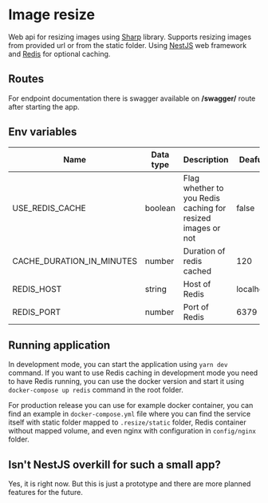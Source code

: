 # Image resize

Web api for resizing images using [Sharp](https://github.com/lovell/sharp) library. Supports resizing images from provided url or from the static folder. Using [NestJS](https://nestjs.com/) web framework and [Redis](https://redis.io/) for optional caching.

## Routes

For endpoint documentation there is swagger available on **/swagger/** route after starting the app.

## Env variables

| Name  | Data type | Description  | Deafult |
|---|---|---|---|
| USE_REDIS_CACHE | boolean | Flag whether to you Redis caching for resized images or not | false |
| CACHE_DURATION_IN_MINUTES | number |  Duration of redis cached | 120 | 
|  REDIS_HOST | string | Host of Redis | localhost | 
|  REDIS_PORT | number| Port of Redis | 6379 |

## Running application

In development mode, you can start the application using `yarn dev` command. If you want to use Redis caching in development mode you need to have Redis running, you can use the docker version and start it using `docker-compose up redis` command in the root folder.

For production release you can use for example docker container, you can find an example in `docker-compose.yml` file where you can find the service itself with static folder mapped to `.resize/static` folder, Redis container without mapped volume, and even nginx with configuration in `config/nginx` folder.

## Isn't NestJS overkill for such a small app?

Yes, it is right now. But this is just a prototype and there are more planned features for the future.

